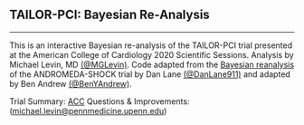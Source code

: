 ## TAILOR-PCI: Bayesian Re-Analysis

------

This is an interactive Bayesian re-analysis of the TAILOR-PCI trial presented at the American College of Cardiology 2020 Scientific Sessions. Analysis by Michael Levin, MD [(@MGLevin)](https://twitter.com/MGLevin). Code adapted from the [Bayesian reanalysis](https://benjamin-andrew.shinyapps.io/andromeda_shock_bayesian/) of the ANDROMEDA-SHOCK trial by Dan Lane [(@DanLane911)](https://twitter.com/DanLane911) and adapted by Ben Andrew [(@BenYAndrew)](https://twitter.com/BenYAndrew).

Trial Summary: [ACC](https://www.acc.org/latest-in-cardiology/clinical-trials/2020/03/26/19/53/tailor-pci)
Questions & Improvements: (michael.levin@pennmedicine.upenn.edu)
